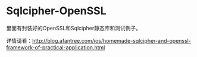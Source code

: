Sqlcipher-OpenSSL
=================

里面有封装好的OpenSSL和Sqlcipher静态库和测试例子。

详情请看：http://blog.afantree.com/ios/homemade-sqlcipher-and-openssl-framework-of-practical-application.html
